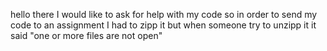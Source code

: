 hello there I would like to ask for help with my code so in order to send my code to an assignment I had to zipp it but when someone try to unzipp it it said "one or more files are not open"
